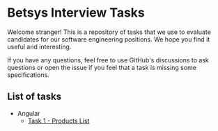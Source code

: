 # Betsys Interview Tasks

Welcome stranger! This is a repository of tasks that we use to evaluate candidates for our software engineering positions.
We hope you find it useful and interesting.

If you have any questions, feel free to use GitHub's discussions to ask questions or open the issue if you feel
that a task is missing some specifications.

## List of tasks

- Angular
  - [Task 1 - Products List](angular/task-products-list.md)
